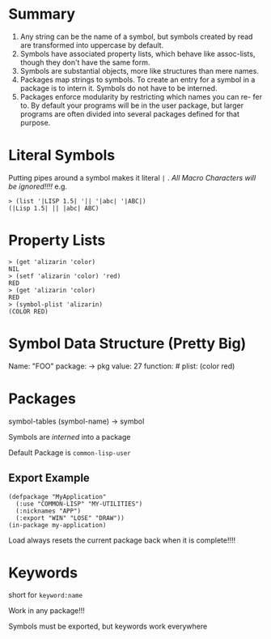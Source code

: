 # Summary
1. Any string can be the name of a symbol, but symbols created by read are transformed into uppercase by default.
2. Symbols have associated property lists, which behave like assoc-lists, though they don't have the same form.
3. Symbols are substantial objects, more like structures than mere names.
4. Packages map strings to symbols. To create an entry for a symbol in a package is to intern it. Symbols do not have to be interned.
5. Packages enforce modularity by restricting which names you can re- fer to. By default your programs will be in the user package, but larger programs are often divided into several packages defined for that purpose.

# Literal Symbols
Putting pipes around a symbol makes it literal ```|``` .
*All Macro Characters will be ignored!!!!*
e.g.

```
> (list '|LISP 1.5| '|| '|abc| '|ABC|)
(|Lisp 1.5| || |abc| ABC)
```    

# Property Lists

```
> (get 'alizarin 'color)
NIL
> (setf 'alizarin 'color) 'red)
RED
> (get 'alizarin 'color)
RED
> (symbol-plist 'alizarin)
(COLOR RED)
```

# Symbol Data Structure (Pretty Big)

Name: "FOO"
package: -> pkg
value: 27
function: #<function>
plist: (color red)

# Packages

symbol-tables
(symbol-name) -> symbol

Symbols are *interned* into a package

Default Package is ```common-lisp-user```

## Export Example

```
(defpackage "MyApplication"
  (:use "COMMON-LISP" "MY-UTILITIES")
  (:nicknames "APP")
  (:export "WIN" "LOSE" "DRAW"))
(in-package my-application)
```

Load always resets the current package back when it is complete!!!!

# Keywords

short for ```keyword:name```

Work in any package!!!

Symbols must be exported, but keywords work everywhere


